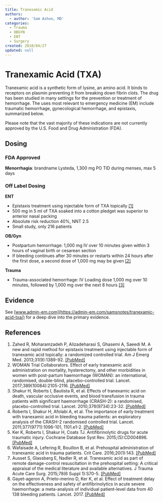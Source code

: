 ```yaml
---
title: Tranexamic Acid
authors:
  - author: 'Sam Ashoo, MD'
categories:
  - Trauma
  - OBGYN
  - ENT
  - Surgery
created: 2018/04/27
updated: null
---
```


# Tranexamic Acid (TXA)

Tranexamic acid is a synthetic form of lysine, an amino acid. It binds to receptors on plasmin preventing it from breaking down fibrin clots. The drug has been studied in many settings for the prevention or treatment of hemorrhage. The uses most relevant to emergency medicine (EM) include traumatic hemorrhage, gynecological hemorrhage, and epistaxis, summarized below. 

Please note that the vast majority of these indications are not currently approved by the U.S. Food and Drug Administration (FDA).

## Dosing

### FDA Approved

**Menorrhagia**: brandname Lysteda, 1,300 mg PO TID during menses, max 5 days

### Off Label Dosing

**ENT**

- Epistaxis treatment using injectable form of TXA topically [[1]](https://www.ncbi.nlm.nih.gov/pubmed/23911102)
- 500 mg in 5 ml of TXA soaked into a cotton pledget was superior to anterior nasal packing
- Absolute risk reduction 40%, NNT 2.5
- Small study, only 216 patients

**OB/Gyn**

- Postpartum hemorrhage: 1,000 mg IV over 10 minutes given within 3 hours of vaginal birth or cesarean section
- If bleeding continues after 30 minutes or restarts within 24 hours after the first dose, a second dose of 1,000 mg may be given [[2]](https://www.ncbi.nlm.nih.gov/pmc/articles/PMC5446563/)

**Trauma**

- Trauma-associated hemorrhage: IV Loading dose 1,000 mg over 10 minutes, followed by 1,000 mg over the next 8 hours [[3]](https://www.ncbi.nlm.nih.gov/pubmed?term=20554319)

## Evidence

See [www.admin-em.com](https://admin-em.com/samsnotes/tranexamic-acid-txa/) for a deep dive into the primary evidence.

## References

1. Zahed R, Moharamzadeh P, Alizadeharasi S, Ghasemi A, Saeedi M. A new and rapid method for epistaxis treatment using injectable form of tranexamic acid topically: a randomized controlled trial. Am J Emerg Med. 2013;31(9):1389-92. [[PubMed]](https://www.ncbi.nlm.nih.gov/pubmed/23911102)
2. WOMAN Trial Collaborators. Effect of early tranexamic acid administration on mortality, hysterectomy, and other morbidities in women with post-partum haemorrhage (WOMAN): an international, randomised, double-blind, placebo-controlled trial. Lancet. 2017;389(10084):2105-2116. [[PubMed]](https://www.ncbi.nlm.nih.gov/pmc/articles/PMC5446563/)
3. Shakur H, Roberts I, Bautista R, et al. Effects of tranexamic acid on death, vascular occlusive events, and blood transfusion in trauma patients with significant haemorrhage (CRASH-2): a randomised, placebo-controlled trial. Lancet. 2010;376(9734):23-32. [[PubMed]](https://www.ncbi.nlm.nih.gov/pubmed?term=20554319)
4. Roberts I, Shakur H, Afolabi A, et al. The importance of early treatment with tranexamic acid in bleeding trauma patients: an exploratory analysis of the CRASH-2 randomised controlled trial. Lancet. 2011;377(9771):1096-101, 1101.e1-2. [[PubMed]](https://www.ncbi.nlm.nih.gov/pubmed?term=21439633)
5. Ker K, Roberts I, Shakur H, Coats TJ. Antifibrinolytic drugs for acute traumatic injury. Cochrane Database Syst Rev. 2015;(5):CD004896. [[PubMed]](https://www.ncbi.nlm.nih.gov/pubmed/?term=25956410)
6. Wafaisade A, Lefering R, Bouillon B, et al. Prehospital administration of tranexamic acid in trauma patients. Crit Care. 2016;20(1):143. [[PubMed]](https://www.ncbi.nlm.nih.gov/pubmed?term=27176727)
7. Ausset S, Glassberg E, Nadler R, et al. Tranexamic acid as part of remote damage-control resuscitation in the prehospital setting: A critical appraisal of the medical literature and available alternatives. J Trauma Acute Care Surg. 2015;78(6 Suppl 1):S70-5. [[PubMed]](https://www.ncbi.nlm.nih.gov/pubmed?term=26002268)
8. Gayet-ageron A, Prieto-merino D, Ker K, et al. Effect of treatment delay on the effectiveness and safety of antifibrinolytics in acute severe haemorrhage: a meta-analysis of individual patient-level data from 40 138 bleeding patients. Lancet. 2017. [[PubMed]](https://www.ncbi.nlm.nih.gov/pmc/articles/PMC5773762/)
